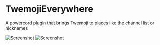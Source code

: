 # TwemojiEverywhere

A powercord plugin that brings Twemoji to places like the channel list or nicknames

![Screenshot](https://pantsu.review/7j5289w.png) ![Screenshot](https://owo.is-very.moe/5uyJVd5.png)
